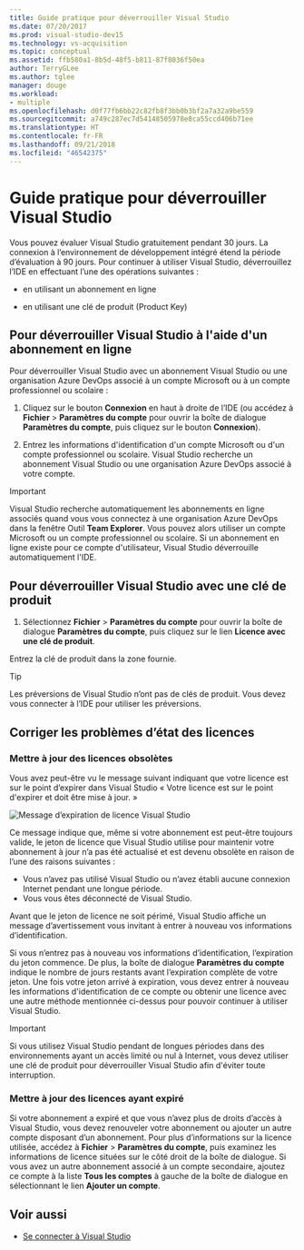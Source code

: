 ```yaml
---
title: Guide pratique pour déverrouiller Visual Studio
ms.date: 07/20/2017
ms.prod: visual-studio-dev15
ms.technology: vs-acquisition
ms.topic: conceptual
ms.assetid: ffb580a1-8b5d-48f5-b811-87f8036f50ea
author: TerryGLee
ms.author: tglee
manager: douge
ms.workload:
- multiple
ms.openlocfilehash: d0f77fb6bb22c82fb8f3bb0b3bf2a7a32a9be559
ms.sourcegitcommit: a749c287ec7d54148505978e8ca55ccd406b71ee
ms.translationtype: HT
ms.contentlocale: fr-FR
ms.lasthandoff: 09/21/2018
ms.locfileid: "46542375"
---
```

# <a name="how-to-unlock-visual-studio"></a>Guide pratique pour déverrouiller Visual Studio

Vous pouvez évaluer Visual Studio gratuitement pendant 30 jours. La connexion à l’environnement de développement intégré étend la période d’évaluation à 90 jours. Pour continuer à utiliser Visual Studio, déverrouillez l’IDE en effectuant l’une des opérations suivantes :

- en utilisant un abonnement en ligne

- en utilisant une clé de produit (Product Key)

## <a name="to-unlock-visual-studio-using-an-online-subscription"></a>Pour déverrouiller Visual Studio à l'aide d'un abonnement en ligne

Pour déverrouiller Visual Studio avec un abonnement Visual Studio ou une organisation Azure DevOps associé à un compte Microsoft ou à un compte professionnel ou scolaire :

1. Cliquez sur le bouton **Connexion** en haut à droite de l’IDE (ou accédez à **Fichier** > **Paramètres du compte** pour ouvrir la boîte de dialogue **Paramètres du compte**, puis cliquez sur le bouton **Connexion**).

1. Entrez les informations d'identification d'un compte Microsoft ou d'un compte professionnel ou scolaire. Visual Studio recherche un abonnement Visual Studio ou une organisation Azure DevOps associé à votre compte.

> [!IMPORTANT]
> Visual Studio recherche automatiquement les abonnements en ligne associés quand vous vous connectez à une organisation Azure DevOps dans la fenêtre Outil **Team Explorer**. Vous pouvez alors utiliser un compte Microsoft ou un compte professionnel ou scolaire. Si un abonnement en ligne existe pour ce compte d'utilisateur, Visual Studio déverrouille automatiquement l'IDE.

## <a name="to-unlock-visual-studio-with-a-product-key"></a>Pour déverrouiller Visual Studio avec une clé de produit

1. Sélectionnez **Fichier** > **Paramètres du compte** pour ouvrir la boîte de dialogue **Paramètres du compte**, puis cliquez sur le lien **Licence avec une clé de produit**.

Entrez la clé de produit dans la zone fournie.

> [!TIP]
> Les préversions de Visual Studio n’ont pas de clés de produit. Vous devez vous connecter à l’IDE pour utiliser les préversions.

## <a name="address-license-problem-states"></a>Corriger les problèmes d’état des licences

### <a name="update-stale-licenses"></a>Mettre à jour des licences obsolètes

 Vous avez peut-être vu le message suivant indiquant que votre licence est sur le point d’expirer dans Visual Studio « Votre licence est sur le point d'expirer et doit être mise à jour. »

 ![Message d’expiration de licence Visual Studio](../ide/media/vs2017_stale-license.png)

 Ce message indique que, même si votre abonnement est peut-être toujours valide, le jeton de licence que Visual Studio utilise pour maintenir votre abonnement à jour n’a pas été actualisé et est devenu obsolète en raison de l’une des raisons suivantes :

- Vous n’avez pas utilisé Visual Studio ou n’avez établi aucune connexion Internet pendant une longue période.
- Vous vous êtes déconnecté de Visual Studio.

Avant que le jeton de licence ne soit périmé, Visual Studio affiche un message d’avertissement vous invitant à entrer à nouveau vos informations d’identification.

Si vous n’entrez pas à nouveau vos informations d’identification, l’expiration du jeton commence. De plus, la boîte de dialogue **Paramètres du compte** indique le nombre de jours restants avant l’expiration complète de votre jeton. Une fois votre jeton arrivé à expiration, vous devez entrer à nouveau les informations d'identification de ce compte ou obtenir une licence avec une autre méthode mentionnée ci-dessus pour pouvoir continuer à utiliser Visual Studio.

> [!Important]
> Si vous utilisez Visual Studio pendant de longues périodes dans des environnements ayant un accès limité ou nul à Internet, vous devez utiliser une clé de produit pour déverrouiller Visual Studio afin d'éviter toute interruption.

### <a name="update-expired-licenses"></a>Mettre à jour des licences ayant expiré

 Si votre abonnement a expiré et que vous n’avez plus de droits d’accès à Visual Studio, vous devez renouveler votre abonnement ou ajouter un autre compte disposant d’un abonnement. Pour plus d’informations sur la licence utilisée, accédez à **Fichier** > **Paramètres du compte**, puis examinez les informations de licence situées sur le côté droit de la boîte de dialogue. Si vous avez un autre abonnement associé à un compte secondaire, ajoutez ce compte à la liste **Tous les comptes** à gauche de la boîte de dialogue en sélectionnant le lien **Ajouter un compte**.

## <a name="see-also"></a>Voir aussi

* [Se connecter à Visual Studio](../ide/signing-in-to-visual-studio.md)